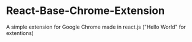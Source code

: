 # React-Base-Chrome-Extension
A simple extension for Google Chrome made in react.js ("Hello World" for extentions)
